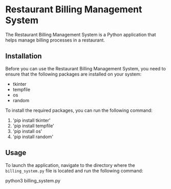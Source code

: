 # Restaurant Billing Management System

The Restaurant Billing Management System is a Python application that helps manage billing processes in a restaurant.
## Installation

Before you can use the Restaurant Billing Management System, you need to ensure that the following packages are installed on your system:

- tkinter
- tempfile
- os
- random

To install the required packages, you can run the following command:

1. 'pip install tkinter'
2. 'pip install tempfile'
3. 'pip install os'
4. 'pip install random'


## Usage

To launch the application, navigate to the directory where the `billing_system.py` file is located and run the following command:

python3 billing_system.py
